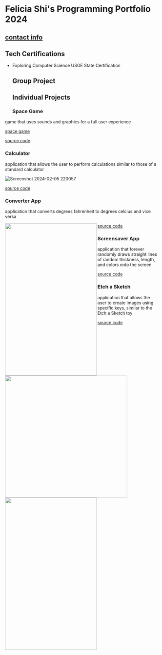 # Felicia Shi's Programming Portfolio 2024
## [contact info](mailto:9645256@graniteschools.org)

## Tech Certifications
* Exploring Computer Science USOE State Certification

  ## Group Project

  ## Individual Projects

  ### Space Game
 game that uses sounds and graphics for a full user experience

 [space game](https://github.com/CosmicIris/programmingportfolio/assets/111626385/ccf43580-b569-4ac0-a4b3-0fecfde60c4f")


[source code](https://github.com/CosmicIris/programmingportfolio/files/14168915/SpaceGame_currentvers_.zip)


### Calculator 
application that allows the user to perform calculations similar to those of a standard calculator

![Screenshot 2024-02-05 220057](https://github.com/CosmicIris/programmingportfolio/assets/111626385/7639f274-83fc-4295-9e82-f919d1819218)

[comment]:<img align = "left" width = "400" src ="https://github.com/CosmicIris/programmingportfolio/assets/111626385/d6a2ddb1-0cbd-4bd6-87f4-5a6f88bcb7dc">


[source code](https://github.com/CosmicIris/programmingportfolio/files/14169099/calculator.3.zip)


### Converter App
application that converts degrees fahrenheit to degrees celcius and vice versa


<img align="left" width="300" height="500" src = "https://github.com/CosmicIris/programmingportfolio/assets/111626385/c54369a8-b764-4b97-9efc-e87b4168620c" >


[source code](https://github.com/CosmicIris/programmingportfolio/files/14169083/ConversionApp.zip)

### Screensaver App
application that forever randomly draws straight lines of random thickness, length, and colors onto the screen


<img align ="left" width ="400" src = "https://github.com/CosmicIris/programmingportfolio/assets/111626385/0b2b3e06-bfaa-4800-9ae7-50b5d0882ad6">


[source code](https://github.com/CosmicIris/programmingportfolio/files/14169076/ScreenSaver_App.zip)


### Etch a Sketch
application that allows the user to create images using specific keys, similar to the Etch a Sketch toy


<img align="left" width="300" height="500" src = "https://github.com/CosmicIris/programmingportfolio/assets/111626385/8417df3c-a527-49d4-b370-d382864c0bea">


[source code](https://github.com/CosmicIris/programmingportfolio/files/14169079/EtchASketch.zip)
